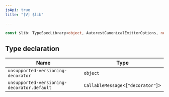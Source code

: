 ```yaml
---
jsApi: true
title: "[V] $lib"

---
```

```ts
const $lib: TypeSpecLibrary<object, AutorestCanonicalEmitterOptions, never>;
```

## Type declaration

| Name | Type |
| ------ | ------ |
| `unsupported-versioning-decorator` | `object` |
| `unsupported-versioning-decorator.default` | `CallableMessage`<[`"decorator"`]\> |
